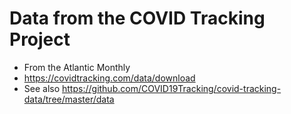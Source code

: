 # Data from the COVID Tracking Project #
* From the Atlantic Monthly
* <https://covidtracking.com/data/download>
* See also <https://github.com/COVID19Tracking/covid-tracking-data/tree/master/data>

